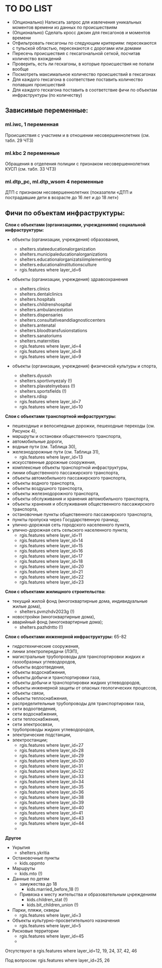 # TO DO LIST

* (Опционально) Написать запрос для извлечения уникальных моментов времени из данных по происшествиям 
* (Опционально) Сделать кросс джоин для гексагонов и моментов времени
* Отфильтровать гексагоны по следующим критериям: пересекаются с тульской областью, пересекаются с дорогами или домами 
* Пересечь происшествия с гексагональной сеткой, посчитав количество вхождений
* Проверить, есть ли гескагоны, в которые происшествия не попали вообще
* Посмотреть максимальное количество происшествий в гексагонах
* Для каждого гексагона в соответствие поставить количество попавших происшествий
* Для каждого гескагона поставить в соответствие фичи по объектам инфраструктуры (по количеству)

## Зависимые переменные: 

### ml.iwc, 1 переменная

Происшествия с участием и в отношении несовершеннолетних (см. табл. 29 ЧТЗ)

### ml.kbc 2 переменные

Обращения в отделения полиции с признаком несовершеннолетних КУСП (см. табл. 33 ЧТЗ) 

### ml.dtp_pc, ml.dtp_wsom 4 переменные

ДТП с признаком несовершеннолетних (показатели «ДТП и пострадавшие дети в возрасте до 16 лет и до 18 лет»)

## Фичи по объектам инфраструктуры:

**Слои с объектами (организациями, учреждениями) социальной инфраструктуры:**
- объекты (организации, учреждения) образования, 
  - shelters.stateeducationalorganization
  - shelters.municipaleducationalorganizations 
  - shelters.educationalorganizatsiiimplementing
  - shelters.educationalinstitutionsculture
  - rgis.features  where layer_id=6

- объекты (организации, учреждения) здравоохранения
  - shelters.clinics
  - shelters.dentalclinics
  - shelters.hospitals
  - shelters.childrenshospital
  - shelters.ambulancestation
  - shelters.dispensaries
  - shelters.consultativeanddiagnosticcenters
  - shelters.antenatal
  - shelters.bloodtransfusionstations
  - shelters.sanatoriums
  - shelters.maternities
  - rgis.features  where layer_id=4
  - rgis.features  where layer_id=8
  - rgis.features  where layer_id=9

- объекты (организации, учреждения) физической культуры и спорта,
  - shelters.dyussh
  - shelters.sportivnyezaly  (!)
  - shelters.plavatelnyebass (!)
  - shelters.sportsfields (!)
  - shelters.rdisp
  - rgis.features  where layer_id=7
  - rgis.features  where layer_id=10

**Слои с объектами транспортной инфраструктуры:**

- пешеходные и велосипедные дорожки, пешеходные переходы (см. Рисунок 4),
- маршруты и остановки общественного транспорта,
- автомобильные дороги,
- водные пути (см. Таблица 30), 
- железнодорожные пути (см. Таблица 31),
  - rgis.features  where layer_id=13 
- искусственные дорожные сооружения, 
- комплексные объекты транспортной инфраструктуры,
- линии общественного пассажирского транспорта,
- объекты автомобильного пассажирского транспорта, 
- объекты водного транспорта, 
- объекты воздушного транспорта, 
- объекты железнодорожного транспорта,
- объекты обслуживания и хранения автомобильного транспорта,
- объекты хранения и обслуживания общественного пассажирского транспорта,
- остановочные пункты общественного пассажирского транспорта,
- пункты пропуска через Государственную границу,
- улично-дорожная сеть городского населенного пункта,
- улично-дорожная сеть сельского населенного пункта;
  - rgis.features  where layer_id=11
  - rgis.features  where layer_id=14
  - rgis.features  where layer_id=15
  - rgis.features  where layer_id=16
  - rgis.features  where layer_id=17
  - rgis.features  where layer_id=18
  - rgis.features  where layer_id=20
  - rgis.features  where layer_id=21
  - rgis.features  where layer_id=22
  - rgis.features  where layer_id=23

**Слои с объектами жилищного строительства:**
- текущий жилой фонд (многоквартирные дома, индивидуальные жилые дома),
  - shelters.pvmzhdv2023g (!)
- новостройки (многоквартирные дома), 
- аварийный фонд (многоквартирные дома);
  - shelters.pazhdntto (!)

**Слои с объектами инженерной инфраструктуры:** 65-82
- гидротехнические сооружения, 
- линии электропередачи (ЛЭП), 
- магистральные трубопроводы для транспортировки жидких и газообразных углеводородов, 
- объекты водоотведения, 
- объекты водоснабжения, 
- объекты добычи и транспортировки газа, 
- объекты добычи и транспортировки жидких углеводородов, 
- объекты инженерной защиты от опасных геологических процессов, 
- объекты связи, 
- объекты теплоснабжения, 
- распределительные трубопроводы для транспортировки газа, 
- сети водоотведения,
- сети водоснабжения,
- сети теплоснабжения, 
- сети электросвязи, 
- трубопроводы жидких углеводородов, 
- электрические подстанции, 
- электростанции;
  - rgis.features  where layer_id=27
  - rgis.features  where layer_id=28
  - rgis.features  where layer_id=29
  - rgis.features  where layer_id=30
  - rgis.features  where layer_id=31
  - rgis.features  where layer_id=32
  - rgis.features  where layer_id=33
  - rgis.features  where layer_id=34
  - rgis.features  where layer_id=35
  - rgis.features  where layer_id=36
  - rgis.features  where layer_id=38
  - rgis.features  where layer_id=39
  - rgis.features  where layer_id=40
  - rgis.features  where layer_id=41
  - rgis.features  where layer_id=43
  - rgis.features  where layer_id=44
  - 

**Другое**
- Укрытия
  - shelters.ykritia
- Остановочные пункты
  - kids.oppmto
- Маршруты 
  - kids.mto (!)
- Данные по детям 
  - замужества до 18
    - kids.married_before_18 (!)
  - Привязка к месту жительства и образовательным цчреждениям 
    - kids.children_stat (!)
    - kids.bit_children_union (!)
- Парки, пляжи, скверы
  - rgis.features  where layer_id=3
- Объекты культурно-просветительного назначения
  - rgis.features  where layer_id=5
- Рисковые территории 
  - rgis.features  where layer_id=45
  - 


Отсутствуют в rgis.features  where layer_id=12, 19, 24, 37, 42, 46

Под вопросом: rgis.features  where layer_id=25, 26
